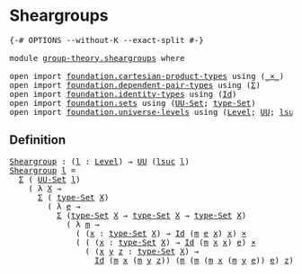 # Sheargroups

<pre class="Agda"><a id="24" class="Symbol">{-#</a> <a id="28" class="Keyword">OPTIONS</a> <a id="36" class="Pragma">--without-K</a> <a id="48" class="Pragma">--exact-split</a> <a id="62" class="Symbol">#-}</a>

<a id="67" class="Keyword">module</a> <a id="74" href="group-theory.sheargroups.html" class="Module">group-theory.sheargroups</a> <a id="99" class="Keyword">where</a>

<a id="106" class="Keyword">open</a> <a id="111" class="Keyword">import</a> <a id="118" href="foundation.cartesian-product-types.html" class="Module">foundation.cartesian-product-types</a> <a id="153" class="Keyword">using</a> <a id="159" class="Symbol">(</a><a id="160" href="foundation-core.cartesian-product-types.html#577" class="Function Operator">_×_</a><a id="163" class="Symbol">)</a>
<a id="165" class="Keyword">open</a> <a id="170" class="Keyword">import</a> <a id="177" href="foundation.dependent-pair-types.html" class="Module">foundation.dependent-pair-types</a> <a id="209" class="Keyword">using</a> <a id="215" class="Symbol">(</a><a id="216" href="foundation-core.dependent-pair-types.html#502" class="Record">Σ</a><a id="217" class="Symbol">)</a>
<a id="219" class="Keyword">open</a> <a id="224" class="Keyword">import</a> <a id="231" href="foundation.identity-types.html" class="Module">foundation.identity-types</a> <a id="257" class="Keyword">using</a> <a id="263" class="Symbol">(</a><a id="264" href="foundation-core.identity-types.html#641" class="Datatype">Id</a><a id="266" class="Symbol">)</a>
<a id="268" class="Keyword">open</a> <a id="273" class="Keyword">import</a> <a id="280" href="foundation.sets.html" class="Module">foundation.sets</a> <a id="296" class="Keyword">using</a> <a id="302" class="Symbol">(</a><a id="303" href="foundation-core.sets.html#1177" class="Function">UU-Set</a><a id="309" class="Symbol">;</a> <a id="311" href="foundation-core.sets.html#1291" class="Function">type-Set</a><a id="319" class="Symbol">)</a>
<a id="321" class="Keyword">open</a> <a id="326" class="Keyword">import</a> <a id="333" href="foundation.universe-levels.html" class="Module">foundation.universe-levels</a> <a id="360" class="Keyword">using</a> <a id="366" class="Symbol">(</a><a id="367" href="Agda.Primitive.html#597" class="Postulate">Level</a><a id="372" class="Symbol">;</a> <a id="374" href="foundation-core.universe-levels.html#222" class="Primitive">UU</a><a id="376" class="Symbol">;</a> <a id="378" href="Agda.Primitive.html#780" class="Primitive">lsuc</a><a id="382" class="Symbol">)</a>
</pre>
## Definition

<pre class="Agda"><a id="Sheargroup"></a><a id="412" href="group-theory.sheargroups.html#412" class="Function">Sheargroup</a> <a id="423" class="Symbol">:</a> <a id="425" class="Symbol">(</a><a id="426" href="group-theory.sheargroups.html#426" class="Bound">l</a> <a id="428" class="Symbol">:</a> <a id="430" href="Agda.Primitive.html#597" class="Postulate">Level</a><a id="435" class="Symbol">)</a> <a id="437" class="Symbol">→</a> <a id="439" href="foundation-core.universe-levels.html#222" class="Primitive">UU</a> <a id="442" class="Symbol">(</a><a id="443" href="Agda.Primitive.html#780" class="Primitive">lsuc</a> <a id="448" href="group-theory.sheargroups.html#426" class="Bound">l</a><a id="449" class="Symbol">)</a>
<a id="451" href="group-theory.sheargroups.html#412" class="Function">Sheargroup</a> <a id="462" href="group-theory.sheargroups.html#462" class="Bound">l</a> <a id="464" class="Symbol">=</a>
  <a id="468" href="foundation-core.dependent-pair-types.html#502" class="Record">Σ</a> <a id="470" class="Symbol">(</a> <a id="472" href="foundation-core.sets.html#1177" class="Function">UU-Set</a> <a id="479" href="group-theory.sheargroups.html#462" class="Bound">l</a><a id="480" class="Symbol">)</a>
    <a id="486" class="Symbol">(</a> <a id="488" class="Symbol">λ</a> <a id="490" href="group-theory.sheargroups.html#490" class="Bound">X</a> <a id="492" class="Symbol">→</a>
      <a id="500" href="foundation-core.dependent-pair-types.html#502" class="Record">Σ</a> <a id="502" class="Symbol">(</a> <a id="504" href="foundation-core.sets.html#1291" class="Function">type-Set</a> <a id="513" href="group-theory.sheargroups.html#490" class="Bound">X</a><a id="514" class="Symbol">)</a>
        <a id="524" class="Symbol">(</a> <a id="526" class="Symbol">λ</a> <a id="528" href="group-theory.sheargroups.html#528" class="Bound">e</a> <a id="530" class="Symbol">→</a>
          <a id="542" href="foundation-core.dependent-pair-types.html#502" class="Record">Σ</a> <a id="544" class="Symbol">(</a><a id="545" href="foundation-core.sets.html#1291" class="Function">type-Set</a> <a id="554" href="group-theory.sheargroups.html#490" class="Bound">X</a> <a id="556" class="Symbol">→</a> <a id="558" href="foundation-core.sets.html#1291" class="Function">type-Set</a> <a id="567" href="group-theory.sheargroups.html#490" class="Bound">X</a> <a id="569" class="Symbol">→</a> <a id="571" href="foundation-core.sets.html#1291" class="Function">type-Set</a> <a id="580" href="group-theory.sheargroups.html#490" class="Bound">X</a><a id="581" class="Symbol">)</a>
            <a id="595" class="Symbol">(</a> <a id="597" class="Symbol">λ</a> <a id="599" href="group-theory.sheargroups.html#599" class="Bound">m</a> <a id="601" class="Symbol">→</a>
              <a id="617" class="Symbol">(</a> <a id="619" class="Symbol">(</a><a id="620" href="group-theory.sheargroups.html#620" class="Bound">x</a> <a id="622" class="Symbol">:</a> <a id="624" href="foundation-core.sets.html#1291" class="Function">type-Set</a> <a id="633" href="group-theory.sheargroups.html#490" class="Bound">X</a><a id="634" class="Symbol">)</a> <a id="636" class="Symbol">→</a> <a id="638" href="foundation-core.identity-types.html#641" class="Datatype">Id</a> <a id="641" class="Symbol">(</a><a id="642" href="group-theory.sheargroups.html#599" class="Bound">m</a> <a id="644" href="group-theory.sheargroups.html#528" class="Bound">e</a> <a id="646" href="group-theory.sheargroups.html#620" class="Bound">x</a><a id="647" class="Symbol">)</a> <a id="649" href="group-theory.sheargroups.html#620" class="Bound">x</a><a id="650" class="Symbol">)</a> <a id="652" href="foundation-core.cartesian-product-types.html#577" class="Function Operator">×</a>
              <a id="668" class="Symbol">(</a> <a id="670" class="Symbol">(</a> <a id="672" class="Symbol">(</a><a id="673" href="group-theory.sheargroups.html#673" class="Bound">x</a> <a id="675" class="Symbol">:</a> <a id="677" href="foundation-core.sets.html#1291" class="Function">type-Set</a> <a id="686" href="group-theory.sheargroups.html#490" class="Bound">X</a><a id="687" class="Symbol">)</a> <a id="689" class="Symbol">→</a> <a id="691" href="foundation-core.identity-types.html#641" class="Datatype">Id</a> <a id="694" class="Symbol">(</a><a id="695" href="group-theory.sheargroups.html#599" class="Bound">m</a> <a id="697" href="group-theory.sheargroups.html#673" class="Bound">x</a> <a id="699" href="group-theory.sheargroups.html#673" class="Bound">x</a><a id="700" class="Symbol">)</a> <a id="702" href="group-theory.sheargroups.html#528" class="Bound">e</a><a id="703" class="Symbol">)</a> <a id="705" href="foundation-core.cartesian-product-types.html#577" class="Function Operator">×</a>
                <a id="723" class="Symbol">(</a> <a id="725" class="Symbol">(</a><a id="726" href="group-theory.sheargroups.html#726" class="Bound">x</a> <a id="728" href="group-theory.sheargroups.html#728" class="Bound">y</a> <a id="730" href="group-theory.sheargroups.html#730" class="Bound">z</a> <a id="732" class="Symbol">:</a> <a id="734" href="foundation-core.sets.html#1291" class="Function">type-Set</a> <a id="743" href="group-theory.sheargroups.html#490" class="Bound">X</a><a id="744" class="Symbol">)</a> <a id="746" class="Symbol">→</a>
                  <a id="766" href="foundation-core.identity-types.html#641" class="Datatype">Id</a> <a id="769" class="Symbol">(</a><a id="770" href="group-theory.sheargroups.html#599" class="Bound">m</a> <a id="772" href="group-theory.sheargroups.html#726" class="Bound">x</a> <a id="774" class="Symbol">(</a><a id="775" href="group-theory.sheargroups.html#599" class="Bound">m</a> <a id="777" href="group-theory.sheargroups.html#728" class="Bound">y</a> <a id="779" href="group-theory.sheargroups.html#730" class="Bound">z</a><a id="780" class="Symbol">))</a> <a id="783" class="Symbol">(</a><a id="784" href="group-theory.sheargroups.html#599" class="Bound">m</a> <a id="786" class="Symbol">(</a><a id="787" href="group-theory.sheargroups.html#599" class="Bound">m</a> <a id="789" class="Symbol">(</a><a id="790" href="group-theory.sheargroups.html#599" class="Bound">m</a> <a id="792" href="group-theory.sheargroups.html#726" class="Bound">x</a> <a id="794" class="Symbol">(</a><a id="795" href="group-theory.sheargroups.html#599" class="Bound">m</a> <a id="797" href="group-theory.sheargroups.html#728" class="Bound">y</a> <a id="799" href="group-theory.sheargroups.html#528" class="Bound">e</a><a id="800" class="Symbol">))</a> <a id="803" href="group-theory.sheargroups.html#528" class="Bound">e</a><a id="804" class="Symbol">)</a> <a id="806" href="group-theory.sheargroups.html#730" class="Bound">z</a><a id="807" class="Symbol">))))))</a>

</pre>